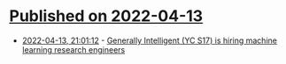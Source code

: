 # [Published on 2022-04-13](index.md)

* [2022-04-13, 21:01:12](https://news.ycombinator.com/item?id=31020206) - [Generally Intelligent (YC S17) is hiring machine learning research engineers](https://news.ycombinator.com/item?id=31020206)
